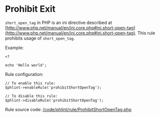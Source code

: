 Prohibit Exit
=============

`short_open_tag` in PHP is an ini directive described at
[http://www.php.net/manual/en/ini.core.php#ini.short-open-tag](http://www.php.net/manual/en/ini.core.php#ini.short-open-tag).
This rule prohibits usage of `short_open_tag`.

Example:

    <?

    echo 'Hello world';

Rule configuration:

    // To enable this rule:
    $phlint->enableRule('prohibitShortOpenTag');

    // To disable this rule:
    $phlint->disableRule('prohibitShortOpenTag');

Rule source code: [/code/phlint/rule/ProhibitShortOpenTag.php](/code/phlint/rule/ProhibitShortOpenTag.php)
